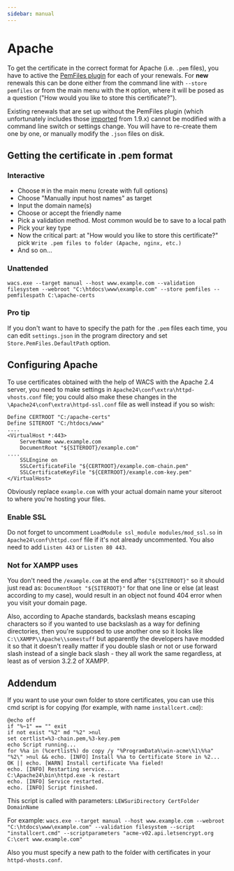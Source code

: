 ```yaml
---
sidebar: manual
---
```


# Apache
To get the certificate in the correct format for Apache (i.e. `.pem` files), you have to active 
the [PemFiles plugin](/reference/plugins/store/pemfiles) for each of your renewals. 
For **new** renewals this can be done either from the command line with `--store pemfiles` or 
from the main menu with the `M` option, where it will be posed as a question ("How would you 
like to store this certificate?"). 

Existing renewals that are set up without the PemFiles plugin (which unfortunately includes 
those [imported](/manual/upgrading/to-v2.0.0) from 1.9.x) cannot be modified with a 
command line switch or settings change. You will have to re-create them one by one, or manually 
modify the `.json` files on disk.

## Getting the certificate in .pem format

### Interactive
- Choose `M` in the main menu (create with full options)
- Choose "Manually input host names" as target
- Input the domain name(s)
- Choose or accept the friendly name
- Pick a validation method. Most common would be to save to a local path
- Pick your key type
- Now the critical part: at "How would you like to store this certificate?" pick `Write .pem files to folder (Apache, nginx, etc.)`
- And so on...

### Unattended 
`wacs.exe --target manual --host www.example.com --validation filesystem --webroot "C:\htdocs\www\example.com" --store pemfiles --pemfilespath C:\apache-certs`

### Pro tip
If you don't want to have to specify the path for the `.pem` files each time, you can 
edit `settings.json` in the program directory and set `Store.PemFiles.DefaultPath` 
option.
     
## Configuring Apache
To use certificates obtained with the help of WACS with the Apache 2.4 server, you need 
to make settings in `Apache24\conf\extra\httpd-vhosts.conf` file; you could also make 
these changes in the `\Apache24\conf\extra\httpd-ssl.conf` file as well instead if 
you so wish:

```
Define CERTROOT "C:/apache-certs"
Define SITEROOT "C:/htdocs/www"
....
<VirtualHost *:443>
    ServerName www.example.com
    DocumentRoot "${SITEROOT}/example.com"
....
    SSLEngine on
    SSLCertificateFile "${CERTROOT}/example.com-chain.pem"
    SSLCertificateKeyFile "${CERTROOT}/example.com-key.pem"
</VirtualHost>
```

Obviously replace `example.com` with your actual domain name your siteroot to 
where you're hosting your files. 

### Enable SSL 
Do not forget to uncomment `LoadModule ssl_module modules/mod_ssl.so` in `Apache24\conf\httpd.conf` 
file if it's not already uncommented. You also need to add `Listen 443` or `Listen 80 443`. 

### Not for XAMPP uses
You don't need the `/example.com` at the end after `"${SITEROOT}"` so it 
should just read as: `DocumentRoot "${SITEROOT}"` for that one line or else 
(at least according to my case), would result in an object not found 404 error 
when you visit your domain page. 

Also, according to Apache standards, backslash means escaping characters so if you wanted to 
use backslash as a way for defining directories, then you're supposed to use another one 
so it looks like `C:\\XAMPP\\Apache\\somestuff` but apparently the developers have modded 
it so that it doesn't really matter if you double slash or not or use forward slash instead 
of a single back slash - they all work the same regardless, at least as of version 
3.2.2 of XAMPP.

## Addendum
If you want to use your own folder to store certificates, you can use this cmd script is 
for copying (for example, with name `installcert.cmd`):

```
@echo off
if "%~1" == "" exit
if not exist "%2" md "%2" >nul
set certlist=%3-chain.pem,%3-key.pem
echo Script running...
for %%a in (%certlist%) do copy /y "%ProgramData%\win-acme\%1\%%a" "%2\" >nul && echo. [INFO] Install %%a to Certificate Store in %2... OK || echo. [WARN] Install certificate %%a fieled!
echo. [INFO] Restarting service...
C:\Apache24\bin\httpd.exe -k restart
echo. [INFO] Service restarted.
echo. [INFO] Script finished.
```
This script is called with parameters:
`LEWSuriDirectory CertFolder DomainName`

For example:
`wacs.exe --target manual --host www.example.com --webroot "C:\htdocs\www\example.com" --validation filesystem --script "installcert.cmd" --scriptparameters "acme-v02.api.letsencrypt.org C:\cert www.example.com"`

Also you must specify a new path to the folder with certificates in your `httpd-vhosts.conf`.